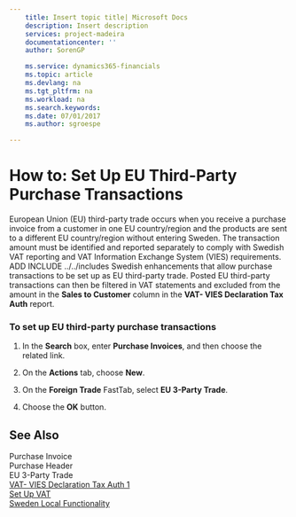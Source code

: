 ```yaml
---
    title: Insert topic title| Microsoft Docs
    description: Insert description
    services: project-madeira
    documentationcenter: ''
    author: SorenGP

    ms.service: dynamics365-financials
    ms.topic: article
    ms.devlang: na
    ms.tgt_pltfrm: na
    ms.workload: na
    ms.search.keywords:
    ms.date: 07/01/2017
    ms.author: sgroespe

---
```

# How to: Set Up EU Third-Party Purchase Transactions
European Union \(EU\) third-party trade occurs when you receive a purchase invoice from a customer in one EU country\/region and the products are sent to a different EU country\/region without entering Sweden. The transaction amount must be identified and reported separately to comply with Swedish VAT reporting and VAT Information Exchange System \(VIES\) requirements. ADD INCLUDE<!--[!INCLUDE[nav_current_short](../../includes/nav_current_short_md.md)]--> ../../includes Swedish enhancements that allow purchase transactions to be set up as EU third-party trade. Posted EU third-party transactions can then be filtered in VAT statements and excluded from the amount in the **Sales to Customer** column in the **VAT- VIES Declaration Tax Auth** report.  
  
### To set up EU third-party purchase transactions  
  
1.  In the **Search** box, enter **Purchase Invoices**, and then choose the related link.  
  
2.  On the **Actions** tab, choose **New**.  
  
3.  On the **Foreign Trade** FastTab, select **EU 3-Party Trade**.  
  
4.  Choose the **OK** button.  
  
## See Also  
 Purchase Invoice   
 Purchase Header   
 EU 3-Party Trade   
 [VAT- VIES Declaration Tax Auth 1](-$-r_19-vat-vies-declaration-tax-auth-$-1.md)   
 [Set Up VAT](set-up-vat.md)   
 [Sweden Local Functionality](sweden-local-functionality.md)
